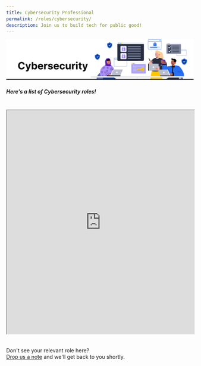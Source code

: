 ```yaml
---
title: Cybersecurity Professional
permalink: /roles/cybersecurity/
description: Join us to build tech for public good!
---
```

![The Singapore Government is hiring. These are the agencies with Cybersecurity job roles.](/images/Cybersecurity%20professional.png)
##### Here's a list of Cybersecurity roles! 
<br>
<iframe src="https://docs.google.com/spreadsheets/d/e/2PACX-1vRKeIHN2edATjW8zRU5HgoQ6UxtXEYtoeYa1PE2epVh4OlWr0fKP419IZieULRuMXWtNi5lseklG5br/pubhtml?gid=62436222&amp;single=true&amp;widget=true&amp;headers=false" width="100%" height="600"></iframe>

<br> Don't see your relevant role here? <br> [Drop us a note](https://go.gov.sg/buildforpublicgood) and we'll get back to you shortly.